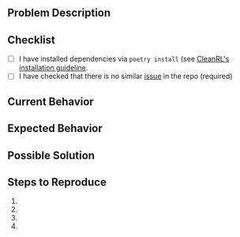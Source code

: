 ## Problem Description
<!--- Provide a general summary of the issue in the Title above -->

## Checklist
- [ ] I have installed dependencies via `poetry install` (see [CleanRL's installation guideline](https://docs.cleanrl.dev/get-started/installation/).
- [ ] I have checked that there is no similar [issue](https://github.com/vwxyzjn/cleanrl/issues) in the repo (required)

## Current Behavior
<!--- Tell us what happens instead of the expected behavior -->

## Expected Behavior
<!--- Tell us what should happen -->

## Possible Solution
<!--- Not obligatory, but suggest a fix/reason for the bug, -->

## Steps to Reproduce
<!--- Provide a link to a live example, or an unambiguous set of steps to -->
<!--- reproduce this bug. Include code to reproduce, if relevant -->
1.
2.
3.
4.
